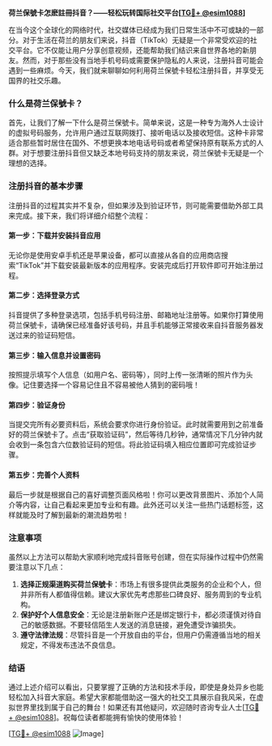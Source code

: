 **荷兰保號卡怎麽註冊抖音？——轻松玩转国际社交平台[[TG💪+ @esim1088](https://t.me/s/esim1088)]**

在当今这个全球化的网络时代，社交媒体已经成为我们日常生活中不可或缺的一部分。对于生活在荷兰的朋友们来说，抖音（TikTok）无疑是一个非常受欢迎的社交平台。它不仅能让用户分享创意视频，还能帮助我们结识来自世界各地的新朋友。然而，对于那些没有当地手机号码或需要保护隐私的人来说，注册抖音可能会遇到一些麻烦。今天，我们就来聊聊如何利用荷兰保號卡轻松注册抖音，并享受无国界的社交乐趣。

### 什么是荷兰保號卡？

首先，让我们了解一下什么是荷兰保號卡。简单来说，这是一种专为海外人士设计的虚拟号码服务，允许用户通过互联网拨打、接听电话以及接收短信。这种卡非常适合那些暂时居住在国外、不想更换本地电话号码或者希望保持原有联系方式的人群。对于想要注册抖音但又缺乏本地号码支持的朋友来说，荷兰保號卡无疑是一个理想的选择。

### 注册抖音的基本步骤

注册抖音的过程其实并不复杂，但如果涉及到验证环节，则可能需要借助外部工具来完成。接下来，我们将详细介绍整个流程：

#### 第一步：下载并安装抖音应用

无论你是使用安卓手机还是苹果设备，都可以直接从各自的应用商店搜索“TikTok”并下载安装最新版本的应用程序。安装完成后打开软件即可开始注册过程。

#### 第二步：选择登录方式

抖音提供了多种登录选项，包括手机号码注册、邮箱地址注册等。如果你打算使用荷兰保號卡，请确保已经准备好该号码，并且手机能够正常接收来自抖音服务器发送过来的验证码短信。

#### 第三步：输入信息并设置密码

按照提示填写个人信息（如用户名、密码等），同时上传一张清晰的照片作为头像。记住要选择一个容易记住且不容易被他人猜到的密码哦！

#### 第四步：验证身份

当提交完所有必要资料后，系统会要求你进行身份验证。此时就需要用到之前准备好的荷兰保號卡了。点击“获取验证码”，然后等待几秒钟，通常情况下几分钟内就会收到一条包含六位数验证码的短信。将此验证码填入相应位置即可完成验证步骤。

#### 第五步：完善个人资料

最后一步就是根据自己的喜好调整页面风格啦！你可以更改背景图片、添加个人简介等内容，让自己看起来更加专业和有趣。此外还可以关注一些热门话题标签，这样就能及时了解到最新的潮流趋势啦！

### 注意事项

虽然以上方法可以帮助大家顺利地完成抖音账号创建，但在实际操作过程中仍然需要注意以下几点：

1. **选择正规渠道购买荷兰保號卡**：市场上有很多提供此类服务的企业和个人，但并非所有人都值得信赖。建议大家优先考虑那些口碑良好、服务周到的专业机构。
2. **保护好个人信息安全**：无论是注册新账户还是绑定银行卡，都必须谨慎对待自己的敏感数据。不要轻信陌生人发送的消息链接，避免遭受诈骗损失。
3. **遵守法律法规**：尽管抖音是一个开放自由的平台，但用户仍需遵循当地的相关规定，不得发布违法不良信息。

### 结语

通过上述介绍可以看出，只要掌握了正确的方法和技术手段，即使是身处异乡也能轻松加入抖音大家庭。希望大家都能借助这一强大的社交工具展示自我风采，在虚拟世界里找到属于自己的舞台！如果还有其他疑问，欢迎随时咨询专业人士[[TG💪+ @esim1088](https://t.me/s/esim1088)]。祝每位读者都能拥有愉快的使用体验！

[[TG💪+ @esim1088](https://t.me/s/esim1088) ![Image](https://i.postimg.cc/4NQfJmqS/Snipaste-2025-05-13-00-14-12.png)]